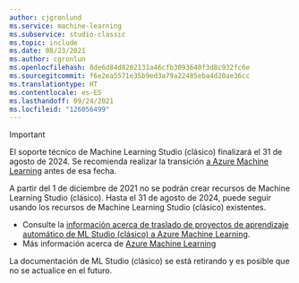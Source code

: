 ```yaml
---
author: cjgronlund
ms.service: machine-learning
ms.subservice: studio-classic
ms.topic: include
ms.date: 08/23/2021
ms.author: cgronlun
ms.openlocfilehash: 8de6d84d8202131a46cfb3093640f3d8c932fc6e
ms.sourcegitcommit: f6e2ea5571e35b9ed3a79a22485eba4d20ae36cc
ms.translationtype: HT
ms.contentlocale: es-ES
ms.lasthandoff: 09/24/2021
ms.locfileid: "126056499"
---
```

<!-- Deprecation notice for Machine Learning Studio (classic) docs
-->

> [!IMPORTANT]
> El soporte técnico de Machine Learning Studio (clásico) finalizará el 31 de agosto de 2024. Se recomienda realizar la transición [a Azure Machine Learning](https://azure.microsoft.com/services/machine-learning/) antes de esa fecha.
>
> A partir del 1 de diciembre de 2021 no se podrán crear recursos de Machine Learning Studio (clásico). Hasta el 31 de agosto de 2024, puede seguir usando los recursos de Machine Learning Studio (clásico) existentes.  
> 
> - Consulte la [información acerca de traslado de proyectos de aprendizaje automático de ML Studio (clásico) a Azure Machine Learning](../articles/machine-learning/migrate-overview.md). 
> - Más información acerca de [Azure Machine Learning](../articles/machine-learning/overview-what-is-azure-machine-learning.md)
> 
> La documentación de ML Studio (clásico) se está retirando y es posible que no se actualice en el futuro.